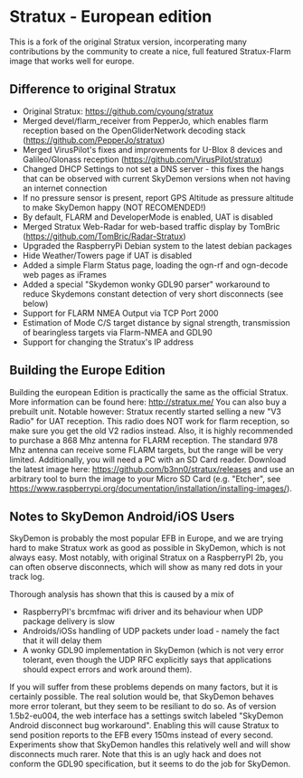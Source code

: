 # Stratux - European edition
This is a fork of the original Stratux version, incorperating many contributions by the community to create a
nice, full featured Stratux-Flarm image that works well for europe.
## Difference to original Stratux
* Original Stratux: https://github.com/cyoung/stratux
* Merged devel/flarm_receiver from PepperJo, which enables flarm reception based on the OpenGliderNetwork decoding stack (https://github.com/PepperJo/stratux)
* Merged VirusPilot's fixes and improvements for U-Blox 8 devices and Galileo/Glonass reception (https://github.com/VirusPilot/stratux)
* Changed DHCP Settings to not set a DNS server - this fixes the hangs that can be observed with current SkyDemon versions when not having an internet connection
* If no pressure sensor is present, report GPS Altitude as pressure altitude to make SkyDemon happy (NOT RECOMENDED!)
* By default, FLARM and DeveloperMode is enabled, UAT is disabled
* Merged Stratux Web-Radar for web-based traffic display by TomBric (https://github.com/TomBric/Radar-Stratux)
* Upgraded the RaspberryPi Debian system to the latest debian packages
* Hide Weather/Towers page if UAT is disabled
* Added a simple Flarm Status page, loading the ogn-rf and ogn-decode web pages as iFrames
* Added a special "Skydemon wonky GDL90 parser" workaround to reduce Skydemons constant detection of very short disconnects (see below)
* Support for FLARM NMEA Output via TCP Port 2000
* Estimation of Mode C/S target distance by signal strength, transmission of bearingless targets via Flarm-NMEA and GDL90
* Support for changing the Stratux's IP address

## Building the Europe Edition
Building the european Edition is practically the same as the official Stratux. More information can be found here:
http://stratux.me/
You can also buy a prebuilt unit.
Notable however: Stratux recently started selling a new "V3 Radio" for UAT reception. This radio does NOT work for flarm reception, so make sure you get the old V2 radios instead.
Also, it is highly recommended to purchase a 868 Mhz antenna for FLARM reception. The standard 978 Mhz antenna can receive some FLARM targets, but the range will be very limited.
Additionally, you will need a PC with an SD Card reader.
Download the latest image here: https://github.com/b3nn0/stratux/releases
and use an arbitrary tool to burn the image to your Micro SD Card (e.g. "Etcher", see https://www.raspberrypi.org/documentation/installation/installing-images/).



## Notes to SkyDemon Android/iOS Users
SkyDemon is probably the most popular EFB in Europe, and we are trying hard to make Stratux work as good as possible in SkyDemon, which is not always easy. Most notably, with original Stratux on a RaspberryPI 2b, you can often observe disconnects, which will show as many red dots in your track log.

Thorough analysis has shown that this is caused by a mix of
- RaspberryPI's brcmfmac wifi driver and its behaviour when UDP package delivery is slow
- Androids/iOSs handling of UDP packets under load - namely the fact that it will delay them
- A wonky GDL90 implementation in SkyDemon (which is not very error tolerant, even though the UDP RFC explicitly says that applications should expect errors and work around them).

If you will suffer from these problems depends on many factors, but it is certainly possible.
The real solution would be, that SkyDemon behaves more error tolerant, but they seem to be resiliant to do so.
As of version 1.5b2-eu004, the web interface has a settings switch labeled "SkyDemon Android disconnect bug workaround". Enabling this will cause Stratux to send position reports to the EFB every 150ms instead of every second.
Experiments show that SkyDemon handles this relatively well and will show disconnects much rarer.
Note that this is an ugly hack and does not conform the GDL90 specification, but it seems to do the job for SkyDemon.


